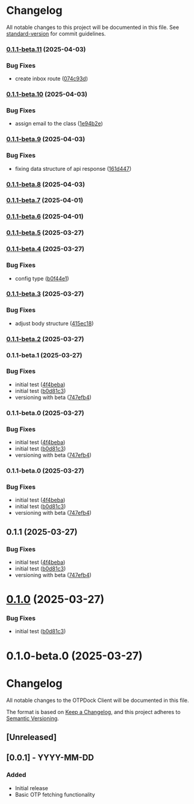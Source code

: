 # Changelog

All notable changes to this project will be documented in this file. See [standard-version](https://github.com/conventional-changelog/standard-version) for commit guidelines.

### [0.1.1-beta.11](https://github.com/otpdock/node-client/compare/v0.1.1-beta.10...v0.1.1-beta.11) (2025-04-03)


### Bug Fixes

* create inbox route ([074c93d](https://github.com/otpdock/node-client/commit/074c93d364f6ed637d9799fe2df7d90e1cef481d))

### [0.1.1-beta.10](https://github.com/otpdock/node-client/compare/v0.1.1-beta.9...v0.1.1-beta.10) (2025-04-03)


### Bug Fixes

* assign email to the class ([1e94b2e](https://github.com/otpdock/node-client/commit/1e94b2e3bdacb724748f934730b6f0351dfd8b12))

### [0.1.1-beta.9](https://github.com/otpdock/node-client/compare/v0.1.1-beta.8...v0.1.1-beta.9) (2025-04-03)


### Bug Fixes

* fixing data structure of api response ([161d447](https://github.com/otpdock/node-client/commit/161d447f38ffa658d2a4930c6bfb8b722048f320))

### [0.1.1-beta.8](https://github.com/otpdock/node-client/compare/v0.1.1-beta.7...v0.1.1-beta.8) (2025-04-03)

### [0.1.1-beta.7](https://github.com/otpdock/node-client/compare/v0.1.1-beta.6...v0.1.1-beta.7) (2025-04-01)

### [0.1.1-beta.6](https://github.com/otpdock/node-client/compare/v0.1.1-beta.5...v0.1.1-beta.6) (2025-04-01)

### [0.1.1-beta.5](https://github.com/otpdock/node-client/compare/v0.1.1-beta.4...v0.1.1-beta.5) (2025-03-27)

### [0.1.1-beta.4](https://github.com/otpdock/node-client/compare/v0.1.1-beta.3...v0.1.1-beta.4) (2025-03-27)


### Bug Fixes

* config type ([b0f44e1](https://github.com/otpdock/node-client/commit/b0f44e1ace0ef7ffa7c87cbd97cf342ed990c6b8))

### [0.1.1-beta.3](https://github.com/otpdock/node-client/compare/v0.1.1-beta.2...v0.1.1-beta.3) (2025-03-27)


### Bug Fixes

* adjust body structure ([415ec18](https://github.com/otpdock/node-client/commit/415ec18f9fea100737ccfa1d7f7d1499eed3a3d5))

### [0.1.1-beta.2](https://github.com/otpdock/node-client/compare/v0.1.1-beta.1...v0.1.1-beta.2) (2025-03-27)

### 0.1.1-beta.1 (2025-03-27)


### Bug Fixes

* initial test ([4f4beba](https://github.com/otpdock/node-client/commit/4f4beba460fa1d871673ff9ba38086fc4cd9e8c9))
* initial test ([b0d81c3](https://github.com/otpdock/node-client/commit/b0d81c3973b56ad83225b41774ed3e5c2588013d))
* versioning with beta ([747efb4](https://github.com/otpdock/node-client/commit/747efb4bc703cbb266d83104fc6b003dd8133121))

### 0.1.1-beta.0 (2025-03-27)


### Bug Fixes

* initial test ([4f4beba](https://github.com/otpdock/node-client/commit/4f4beba460fa1d871673ff9ba38086fc4cd9e8c9))
* initial test ([b0d81c3](https://github.com/otpdock/node-client/commit/b0d81c3973b56ad83225b41774ed3e5c2588013d))
* versioning with beta ([747efb4](https://github.com/otpdock/node-client/commit/747efb4bc703cbb266d83104fc6b003dd8133121))

### 0.1.1-beta.0 (2025-03-27)


### Bug Fixes

* initial test ([4f4beba](https://github.com/otpdock/node-client/commit/4f4beba460fa1d871673ff9ba38086fc4cd9e8c9))
* initial test ([b0d81c3](https://github.com/otpdock/node-client/commit/b0d81c3973b56ad83225b41774ed3e5c2588013d))
* versioning with beta ([747efb4](https://github.com/otpdock/node-client/commit/747efb4bc703cbb266d83104fc6b003dd8133121))

## 0.1.1 (2025-03-27)


### Bug Fixes

* initial test ([4f4beba](https://github.com/otpdock/node-client/commit/4f4beba460fa1d871673ff9ba38086fc4cd9e8c9))
* initial test ([b0d81c3](https://github.com/otpdock/node-client/commit/b0d81c3973b56ad83225b41774ed3e5c2588013d))
* versioning with beta ([747efb4](https://github.com/otpdock/node-client/commit/747efb4bc703cbb266d83104fc6b003dd8133121))



# [0.1.0](https://github.com/otpdock/node-client/compare/v0.1.2-0...v0.1.0) (2025-03-27)


### Bug Fixes

* initial test ([b0d81c3](https://github.com/otpdock/node-client/commit/b0d81c3973b56ad83225b41774ed3e5c2588013d))



# 0.1.0-beta.0 (2025-03-27)



# Changelog

All notable changes to the OTPDock Client will be documented in this file.

The format is based on [Keep a Changelog](https://keepachangelog.com/en/1.0.0/),
and this project adheres to [Semantic Versioning](https://semver.org/spec/v2.0.0.html).

## [Unreleased]

## [0.0.1] - YYYY-MM-DD
### Added
- Initial release
- Basic OTP fetching functionality 